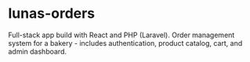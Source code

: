 # lunas-orders
Full-stack app build with React and PHP (Laravel). Order management system for a bakery - includes authentication, product catalog, cart, and admin dashboard.
